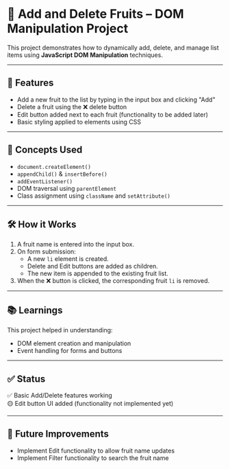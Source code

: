 # 🍓 Add and Delete Fruits – DOM Manipulation Project

This project demonstrates how to dynamically add, delete, and manage list items using **JavaScript DOM Manipulation** techniques.

---

## 📌 Features

- Add a new fruit to the list by typing in the input box and clicking "Add"
- Delete a fruit using the ❌ delete button
- Edit button added next to each fruit (functionality to be added later)
- Basic styling applied to elements using CSS

---

## 🧠 Concepts Used

- `document.createElement()`
- `appendChild()` & `insertBefore()`
- `addEventListener()`
- DOM traversal using `parentElement`
- Class assignment using `className` and `setAttribute()`

---

## 🛠️ How it Works

1. A fruit name is entered into the input box.
2. On form submission:
   - A new `li` element is created.
   - Delete and Edit buttons are added as children.
   - The new item is appended to the existing fruit list.
3. When the ❌ button is clicked, the corresponding fruit `li` is removed.

---
## 📚 Learnings

This project helped in understanding:
- DOM element creation and manipulation
- Event handling for forms and buttons

---

## ✅ Status

✅ Basic Add/Delete features working  
🟡 Edit button UI added (functionality not implemented yet)

---

## 🔗 Future Improvements

- Implement Edit functionality to allow fruit name updates
- Implement Filter functionality to search the fruit name